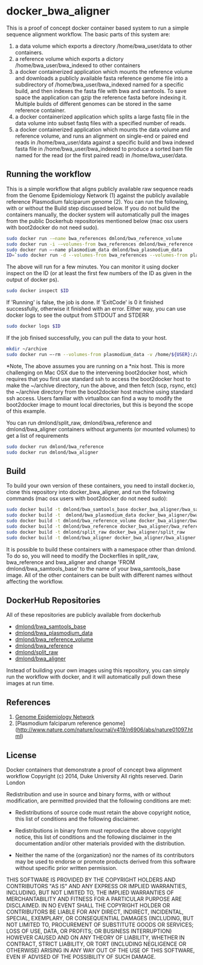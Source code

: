 docker_bwa_aligner
==================

This is a proof of concept docker container based system to run a simple sequence alignment workflow.
The basic parts of this system are:

1. a data volume which exports a directory /home/bwa_user/data to other containers.
2. a reference volume which exports a dictory /home/bwa_user/bwa_indexed to other containers
3. a docker containerized application which mounts the reference volume and
downloads a publicly available fasta reference genome file into a subdirectory of /home/bwa_user/bwa_indexed
named for a specific build, and then indexes the fasta file with bwa and samtools.  To save space
the application can gzip the reference fasta before indexing it. Multiple builds of different genomes
can be stored in the same reference container.
4. a docker containerized application which splits a large fastq file in the data volume into subset
fastq files with a specified number of reads.
5. a docker containerized application which mounts the data volume and reference volume, and
runs an alignment on single-end or paired end reads in /home/bwa_user/data against a specific build and bwa indexed
fasta file in /home/bwa_user/bwa_indexed to produce a sorted bam file named for the read (or the first paired read) in
/home/bwa_user/data.

Running the workflow
-

This is a simple workflow that aligns publicly available raw sequence reads from the Genome Epidemiology Network (1)
against the publicly available reference Plasmodium falciparum genome (2).  You can run the following, with or without the Build
step discussed below.  If you do not build the containers manually, the docker system will automatically pull the images
from the public Dockerhub repositories mentioned below (mac osx users with boot2docker do not need sudo).

```bash
sudo docker run -–name bwa_references dmlond/bwa_reference_volume
sudo docker run -i -–volumes-from bwa_references dmlond/bwa_reference -i pf3D7_v2.1.5 ftp://ftp.sanger.ac.uk/pub/project/pathogens/Plasmodium/falciparum/3D7/3D7.version2.1.5/Pf3D7_v2.1.5.fasta -z
sudo docker run –-name plasmodium_data dmlond/bwa_plasmodium_data
ID=`sudo docker run -d --volumes-from bwa_references --volumes-from plasmodium_data dmlond/bwa_aligner -s ERR022523_1.fastq.gz -b pf3D7_v2.1.5 -R Pf3D7_v2.1.5.fasta.gz -p ERR022523_2.fastq.gz -o ERR022523_1_2.bam`
```
The above will run for a few minutes.  You can monitor it using docker inspect on the ID (or at least the first few numbers of the ID as given in the output of docker ps).
```bash
sudo docker inspect $ID
```

If 'Running' is false, the job is done.  If 'ExitCode' is 0 it finished successfully, otherwise it finished with an error.  Either way, you can use docker logs to see the output from STDOUT and STDERR
```bash
sudo docker logs $ID
```

If the job finised successfully, you can pull the data to your host.
```bash
mkdir ~/archive
sudo docker run –-rm --volumes-from plasmodium_data -v /home/${USER}:/archive dmlond/bwa_samtools_base cp /home/bwa_user/data/ERR022523_1.fastq.gz.bam /archive/
```

*Note, The above assumes you are running on a *nix host.  This is more challenging on Mac OSX due to the intervening boot2docker host, which requires that you first use standard ssh to access the boot2docker host to make the ~/archive directory, run the above, and then fetch (scp, rsync, etc) the ~/archive directory from the boot2docker host machine using standard ssh access.  Users familiar with virtualbox can find a way to modify the boot2docker image to mount local directories, but this is beyond the scope of this example.

You can run dmlond/split_raw, dmlond/bwa_reference and dmlond/bwa_aligner containers without arguments (or mounted volumes) to get a list of requirements

```bash
sudo docker run dmlond/bwa_reference
sudo docker run dmlond/bwa_aligner
```

Build
-
To build your own version of these containers, you need to install docker.io, clone this repository into docker_bwa_aligner, and
run the following commands (mac osx users with boot2docker do not need sudo):

```bash
sudo docker build -t dmlond/bwa_samtools_base docker_bwa_aligner/bwa_samtools_base
sudo docker build -t  dmlond/bwa_plasmodium_data docker_bwa_aligner/bwa_plasmodium_data
sudo docker build -t dmlond/bwa_reference_volume docker_bwa_aligner/bwa_reference_volume
sudo docker build -t dmlond/bwa_reference docker_bwa_aligner/bwa_reference
sudo docker build -t dmlond/split_raw docker_bwa_aligner/split_raw
sudo docker build -t dmlond/bwa_aligner docker_bwa_aligner/bwa_aligner
```

It is possible to build these containers with a namespace other than dmlond. To do so, you will need
to modify the Dockerfiles in split_raw, bwa_reference and bwa_aligner and change 'FROM dmlond/bwa_samtools_base'
to the name of your bwa_samtools_base image.  All of the other containers can be built with different names
without affecting the workflow.

DockerHub Repositories
-

All of these repositories are publicly available from dockerhub

* [dmlond/bwa_samtools_base](https://registry.hub.docker.com/u/dmlond/bwa_samtools_base)
* [dmlond/bwa_plasmodium_data](https://registry.hub.docker.com/u/dmlond/bwa_plasmodium_data)
* [dmlond/bwa_reference_volume](https://registry.hub.docker.com/u/dmlond/bwa_reference_volume)
* [dmlond/bwa_reference](https://registry.hub.docker.com/u/dmlond/bwa_reference)
* [dmlond/split_raw](https://registry.hub.docker.com/u/dmlond/split_raw)
* [dmlond/bwa_aligner](https://registry.hub.docker.com/u/dmlond/bwa_aligner)

Instead of building your own images using this repository, you can simply run the workflow with docker, and it will automatically pull down
these images at run time.


References
-
1. [Genome Epidemiology Network](http://www.malariagen.net/data)
2. [Plasmodium falciparum reference genome] (http://www.nature.com/nature/journal/v419/n6906/abs/nature01097.html)

License
-------
Docker containers that demonstrate a proof of concept bwa alignment workflow
Copyright (c) 2014, Duke University
All rights reserved. Darin London

Redistribution and use in source and binary forms, with or without
modification, are permitted provided that the following conditions are met:

* Redistributions of source code must retain the above copyright notice, this
  list of conditions and the following disclaimer.

* Redistributions in binary form must reproduce the above copyright notice,
  this list of conditions and the following disclaimer in the documentation
  and/or other materials provided with the distribution.

* Neither the name of the {organization} nor the names of its
  contributors may be used to endorse or promote products derived from
  this software without specific prior written permission.

THIS SOFTWARE IS PROVIDED BY THE COPYRIGHT HOLDERS AND CONTRIBUTORS "AS IS"
AND ANY EXPRESS OR IMPLIED WARRANTIES, INCLUDING, BUT NOT LIMITED TO, THE
IMPLIED WARRANTIES OF MERCHANTABILITY AND FITNESS FOR A PARTICULAR PURPOSE ARE
DISCLAIMED. IN NO EVENT SHALL THE COPYRIGHT HOLDER OR CONTRIBUTORS BE LIABLE
FOR ANY DIRECT, INDIRECT, INCIDENTAL, SPECIAL, EXEMPLARY, OR CONSEQUENTIAL
DAMAGES (INCLUDING, BUT NOT LIMITED TO, PROCUREMENT OF SUBSTITUTE GOODS OR
SERVICES; LOSS OF USE, DATA, OR PROFITS; OR BUSINESS INTERRUPTION) HOWEVER
CAUSED AND ON ANY THEORY OF LIABILITY, WHETHER IN CONTRACT, STRICT LIABILITY,
OR TORT (INCLUDING NEGLIGENCE OR OTHERWISE) ARISING IN ANY WAY OUT OF THE USE
OF THIS SOFTWARE, EVEN IF ADVISED OF THE POSSIBILITY OF SUCH DAMAGE.

